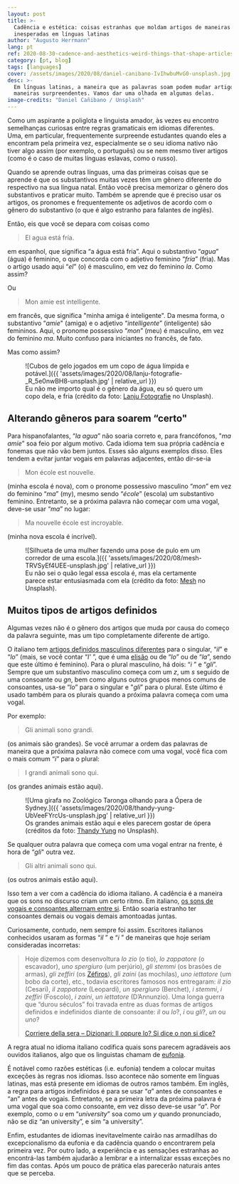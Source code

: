 ```yaml
---
layout: post
title: >-
  Cadência e estética: coisas estranhas que moldam artigos de maneiras
  inesperadas em línguas latinas
author: "Augusto Herrmann"
lang: pt
ref: 2020-08-30-cadence-and-aesthetics-weird-things-that-shape-articles-in-unexpected-ways-in-romance-languages
category: [pt, blog]
tags: [languages]
cover: /assets/images/2020/08/daniel-canibano-IvIhwbuMvG0-unsplash.jpg
desc: >-
  Em línguas latinas, a maneira que as palavras soam podem mudar artigos de
  maneiras surpreendentes. Vamos dar uma olhada em algumas delas.
image-credits: "Daniel Cañibano / Unsplash"
---
```


Como um aspirante a poliglota e linguista amador, às vezes eu encontro
semelhanças curiosas entre regras gramaticais em idiomas diferentes. Uma, em
particular, frequentemente surpreende estudantes quando eles a encontram pela
primeira vez, especialmente se o seu idioma nativo não tiver algo assim (por
exemplo, o português) ou se nem mesmo tiver artigos (como é o caso de muitas
línguas eslavas, como o russo).

Quando se aprende outras línguas, uma das primeiras coisas que se aprende é
que os substantivos muitas vezes têm um gênero diferente do respectivo na sua
língua natal. Então você precisa memorizar o gênero dos substantivos e
praticar muito. Também se aprende que é preciso usar os artigos, os pronomes e
frequentemente os adjetivos de acordo com o gênero do substantivo (o que é
algo estranho para falantes de inglês).

Então, eis que você se depara com coisas como

> El agua está fría.

em espanhol, que significa “a água está fria”. Aqui o substantivo “*agua*”
(água) é feminino, o que concorda com o adjetivo feminino “*fría*” (fria).
Mas o artigo usado aqui “*el*” (o) é masculino, em vez do feminino *la*. Como
assim?

Ou

> Mon amie est intelligente.

em francês, que significa "minha amiga é inteligente". Da mesma forma, o
substantivo “*amie*" (amiga) e o adjetivo “*intelligente*” (inteligente) são
femininos. Aqui, o pronome possessivo “*mon*” (meu) é masculino, em vez do
feminino *ma*. Muito confuso para iniciantes no francês, de fato.

Mas como assim?

<figure markdown="1">
![Cubos de gelo jogados em um copo de água límpida e potável.]({{ 'assets/images/2020/08/lanju-fotografie-_R_5e0nwBH8-unsplash.jpg' | relative_url }})
<figcaption>Eu não me importo qual é o gênero da água, eu só quero um copo
dela, e fria (crédito da foto: <a target="_blank"
href="https://unsplash.com/@lanju_fotografie">Lanju Fotografie</a> no Unsplash).</figcaption>
</figure>

## Alterando gêneros para soarem “certo"

Para hispanofalantes, “*la agua*” não soaria correto e, para francófonos,
"*ma amie*” soa feio por algum motivo. Cada idioma tem sua própria cadência e
fonemas que não vão bem juntos. Esses são alguns exemplos disso. Eles tendem
a evitar juntar vogais em palavras adjacentes, então dir-se-ia

> Mon école est nouvelle.

(minha escola é nova), com o pronome possessivo masculino “*mon*” em vez do
feminino “*ma*” (my), mesmo sendo “*école*” (escola) um substantivo feminino.
Entretanto, se a próxima palavra não começar com uma vogal, deve-se usar
“*ma*” no lugar:

> Ma nouvelle école est incroyable.

(minha nova escola é incrível).

<figure markdown="1">
![Silhueta de uma mulher fazendo uma pose de pulo em um corredor de uma escola.]({{ 'assets/images/2020/08/mesh-TRVSyEf4UEE-unsplash.jpg' | relative_url }})
<figcaption>Eu não sei o quão legal essa escola é, mas ela certamente parece
estar entusiasmada com ela (crédito da foto: <a target="_blank"
href="https://unsplash.com/@crypticsy">Mesh</a> no Unsplash).</figcaption>
</figure>

## Muitos tipos de artigos definidos

Algumas vezes não é o gênero dos artigos que muda por causa do começo da
palavra seguinte, mas um tipo completamente diferente de artigo.

O italiano tem
[artigos definidos masculinos diferentes](https://en.wikipedia.org/wiki/Italian_grammar#Articles)
para o singular, “*il*” e “*lo*” (mais, se você contar “*l'* ”, que é uma
[elisão](https://pt.wikipedia.org/wiki/Elis%C3%A3o) ou de “*lo*” ou de “*la*”,
sendo que este último é feminino).
Para o plural masculino, há dois: “*i* ” e “*gli*”. Sempre que um substantivo
masculino começa com um *z*, um *s* seguido de uma consoante ou *gn*, bem como
alguns outros grupos menos comuns de consoantes, usa-se “*lo*” para o singular
e "*gli*” para o plural. Este último é usado também para os plurais quando a
próxima palavra começa com uma vogal.

Por exemplo:

> Gli animali sono grandi.

(os animais são grandes). Se você arrumar a ordem das palavras de maneira que
a próxima palavra não comece com uma vogal, você fica com o mais comum “*i*”
para o plural:

> I grandi animali sono qui.

(os grandes animais estão aqui).

<figure markdown="1">
![Uma girafa no Zoológico Taronga olhando para a Ópera de Sydney.]({{ 'assets/images/2020/08/thandy-yung-UbVeeFYrcUs-unsplash.jpg' | relative_url }})
<figcaption>Os grandes animais estão aqui e eles parecem gostar de ópera (créditos da foto: <a target="_blank" href="https://unsplash.com/@thandyung">Thandy Yung</a>
no Unsplash).</figcaption>
</figure>

Se qualquer outra palavra que começa com uma vogal entrar na frente, é hora de
“*gli*" outra vez.

> Gli altri animali sono qui.

(os outros animais estão aqui).

Isso tem a ver com a cadência do idioma italiano. A cadência é a maneira que
os sons no discurso criam um certo ritmo. Em italiano,
[os sons de vogais e consoantes alternam entre si](https://it.wikipedia.org/wiki/Grammatica_italiana#L'articolo).
Então soaria estranho ter consoantes demais ou vogais demais amontoadas
juntas.

Curiosamente, contudo, nem sempre foi assim. Escritores italianos conhecidos
usaram as formas “*il* ” e “*i* ” de maneiras que hoje seriam consideradas
incorretas:

> Hoje dizemos com desenvoltura *lo zio* (o tio), *lo zappatore* (o escavador),
*uno spergiuro* (um perjúrio), *gli stemmi* (os brasões de armas),
*gli zeffiri* (os [Zéfiros](https://pt.wikipedia.org/wiki/Z%C3%A9firo)),
*gli zaini* (as mochilas), *uno iettatore* (um bobo da corte), etc., todavia
escritores famosos nos entregaram: *il zio* (Cesari), *il zappatore*
(Leopardi), *un spergiuro* (Berchet), *i stemmi*, *i zeffiri* (Foscolo),
*i zaini*, *un iettatore* (D’Annunzio). Uma longa guerra que “durou séculos”
foi travada entre as duas formas de artigos definidos e indefinidos diante de
consoante: *il* ou *lo*?, *i* ou *gli*?, *un* ou *uno*? 
> 
> [Corriere della sera – Dizionari: Il oppure lo? Si dice o non si dice?](https://dizionari.corriere.it/dizionario-si-dice/I/il-lo.shtml)

A regra atual no idioma italiano codifica quais sons parecem agradáveis aos
ouvidos italianos, algo que os linguistas chamam de
[eufonia](https://pt.wikipedia.org/wiki/Eufonia).

É notável como razões estéticas (i.e. eufonia) tendem a colocar muitas
exceções às regras nos idiomas. Isso acontece não somente em línguas latinas,
mas está presente em idiomas de outros ramos também. Em inglês, a regra para
artigos indefinidos é para se usar “*a*” antes de consoantes e “an” antes de
vogais. Entretanto, se a primeira letra da próxima palavra é uma vogal que soa
como consoante, em vez disso deve-se usar “*a*”. Por exemplo, como o
*u* em “*university*” soa como um *y* quando pronunciado, não se diz “an
university”, e sim “a university”.

Enfim, estudantes de idiomas inevitavelmente cairão nas armadilhas do
excepcionalismo da eufonia e da cadência quando o encontrarem pela primeira
vez. Por outro lado, a experiência e as sensações estranhas ao encontrá-las
também ajudarão a lembrar e a internalizar essas exceções no fim das contas.
Após um pouco de prática elas parecerão naturais antes que se perceba.

